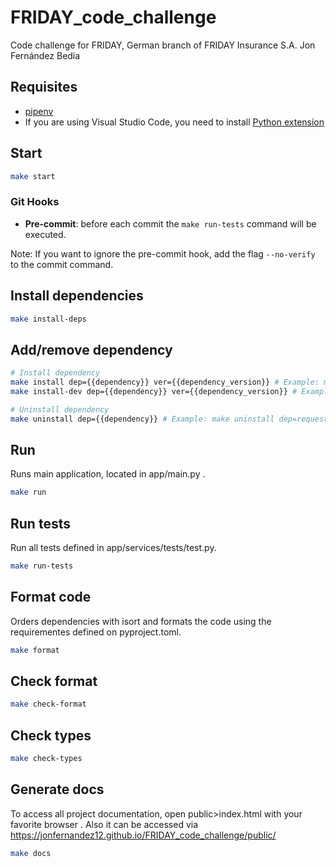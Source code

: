 # FRIDAY_code_challenge
Code challenge for FRIDAY, German branch of FRIDAY Insurance S.A.
Jon Fernández Bedia

## Requisites

- [pipenv](https://pypi.org/project/pipenv/)
- If you are using Visual Studio Code, you need to install [Python extension](https://marketplace.visualstudio.com/items?itemName=ms-python.python)
## Start

```bash
make start
```

### Git Hooks

* **Pre-commit**: before each commit the `make run-tests` command will be executed. 

Note: If you want to ignore the pre-commit hook, add the flag `--no-verify` to the commit command.


## Install dependencies

```bash
make install-deps
```

## Add/remove dependency

```bash
# Install dependency
make install dep={{dependency}} ver={{dependency_version}} # Example: make install dep=requests ver=2.26.0
make install-dev dep={{dependency}} ver={{dependency_version}} # Example: make install-dev dep=requests ver=2.26.0

# Uninstall dependency
make uninstall dep={{dependency}} # Example: make uninstall dep=requests
```

## Run

Runs main application, located in app/main.py .
```bash
make run
```

## Run tests

Run all tests defined in app/services/tests/test.py.
```bash
make run-tests
```

## Format code

Orders dependencies with isort and formats the code using the requirementes defined on pyproject.toml.

```bash
make format
```

## Check format

```bash
make check-format
```

## Check types
```bash
make check-types
```

## Generate docs
To access all project documentation, open public>index.html with your favorite browser . Also it can be accessed via 
https://jonfernandez12.github.io/FRIDAY_code_challenge/public/
```bash
make docs
```
